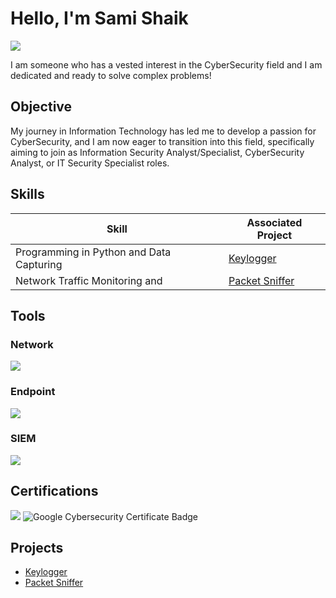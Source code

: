 # Hello, I'm Sami Shaik
<a href="www.linkedin.com/in/sami-shaik"><img src="https://img.shields.io/badge/-LinkedIn-0072b1?&style=for-the-badge&logo=linkedin&logoColor=white" /></a>

I am someone who has a vested interest in the CyberSecurity field and I am dedicated and ready to solve complex problems!

## Objective

My journey in Information Technology has led me to develop a passion for CyberSecurity, and I am now eager to transition into this field, specifically aiming to join as Information Security Analyst/Specialist, CyberSecurity Analyst, or IT Security Specialist roles. 
## Skills

| Skill                                         | Associated Project         |
|-----------------------------------------------|----------------------------|
| Programming in Python and Data Capturing          | <a href="https://github.com/PracticalAsian/Key-Logger/tree/main">Keylogger</a>|
| Network Traffic Monitoring and  | <a href="https://github.com/PracticalAsian/Packet-Sniffer">Packet Sniffer</a>|

## Tools

### Network
<div>
    <img src="https://img.shields.io/badge/-Wireshark-1679A7?&style=for-the-badge&logo=Wireshark&logoColor=white" />
</div>

### Endpoint
<div>
    <img src="https://img.shields.io/badge/-Microsoft_Defender_for_Endpoint-00A4EF?&style=for-the-badge&logo=Microsoft&logoColor=white" />
</div>

### SIEM
<div>
    <img src="https://img.shields.io/badge/-Splunk-000000?&style=for-the-badge&logo=Splunk&logoColor=white" />
</div>

## Certifications
<div>
<img src="https://img.shields.io/badge/-Security%2B-FF0000?&style=for-the-badge&logo=CompTIA&logoColor=white" />
<img src="https://img.shields.io/badge/Google%20Cybersecurity%20Certificate-4285F4?style=for-the-badge&logo=Google&logoColor=white" alt="Google Cybersecurity Certificate Badge"/>
</div>

## Projects
- <a href="https://github.com/PracticalAsian/Key-Logger/tree/main">Keylogger</a>
- <a href="https://github.com/PracticalAsian/Packet-Sniffer">Packet Sniffer</a>
